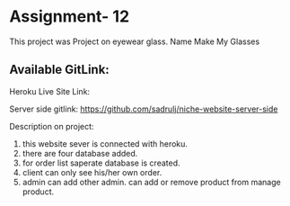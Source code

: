 # Assignment- 12

This project was Project on eyewear glass. Name Make My Glasses

## Available GitLink:

Heroku Live Site Link:




Server side gitlink:
https://github.com/sadrulj/niche-website-server-side

Description on project:

1. this website sever is connected with heroku.
2.  there are four database added.
3.  for order list saperate database is created.
4.  client can only see his/her own order.
5.  admin can add other admin. can add or remove product from manage product.
